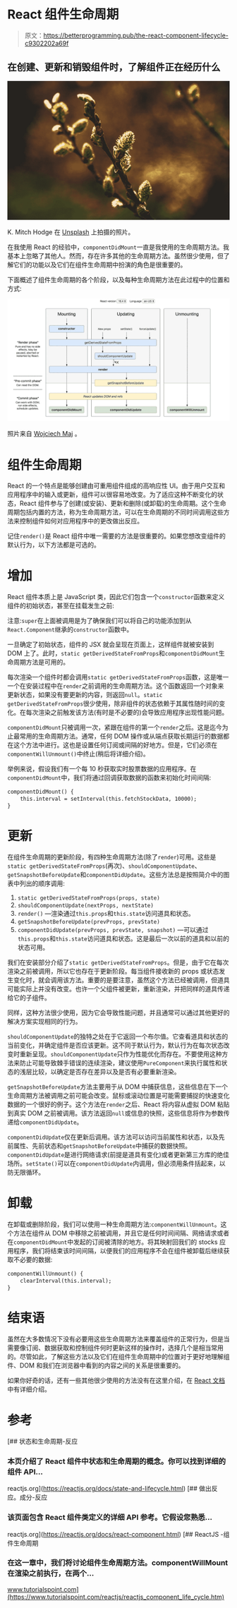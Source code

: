 # React 组件生命周期

> 原文：<https://betterprogramming.pub/the-react-component-lifecycle-c9302202a69f>

## 在创建、更新和销毁组件时，了解组件正在经历什么

![](img/5952c5a88e7c4e9f9977719820863479.png)

K. Mitch Hodge 在 [Unsplash](https://unsplash.com?utm_source=medium&utm_medium=referral) 上拍摄的照片。

在我使用 React 的经验中，`componentDidMount`一直是我使用的生命周期方法。我基本上忽略了其他人。然而，存在许多其他的生命周期方法。虽然很少使用，但了解它们的功能以及它们在组件生命周期中扮演的角色是很重要的。

下面概述了组件生命周期的各个阶段，以及每种生命周期方法在此过程中的位置和方式:

![](img/75396d3980bdfecebf169b88963bbecd.png)

照片来自 [Wojciech Maj](https://projects.wojtekmaj.pl/react-lifecycle-methods-diagram/) 。

# 组件生命周期

React 的一个特点是能够创建由可重用组件组成的高响应性 UI。由于用户交互和应用程序中的输入或更新，组件可以很容易地改变。为了适应这种不断变化的状态，React 组件参与了创建(或安装)、更新和删除(或卸载)的生命周期。这个生命周期包括内置的方法，称为生命周期方法，可以在生命周期的不同时间调用这些方法来控制组件如何对应用程序中的更改做出反应。

记住`render()`是 React 组件中唯一需要的方法是很重要的。如果您想改变组件的默认行为，以下方法都是可选的。

# 增加

React 组件本质上是 JavaScript 类，因此它们包含一个`constructor`函数来定义组件的初始状态，甚至在挂载发生之前:

注意:`super`在上面被调用是为了确保我们可以将自己的功能添加到从`React.Component`继承的`constructor`函数中。

一旦确定了初始状态，组件的 JSX 就会呈现在页面上，这样组件就被安装到 DOM 上了。此时，`static getDerivedStateFromProps`和`componentDidMount`生命周期方法是可用的。

每次渲染一个组件时都会调用`static getDerivedStateFromProps`函数，这是唯一一个在安装过程中在`render`之前调用的生命周期方法。这个函数返回一个对象来更新状态，如果没有要更新的内容，则返回`null`。`static getDerivedStateFromProps`很少使用，除非组件的状态依赖于其属性随时间的变化。在每次渲染之前触发该方法(有时是不必要的)会导致应用程序出现性能问题。

`componentDidMount`只被调用一次，紧跟在组件的第一个`render`之后。这是迄今为止最常用的生命周期方法。通常，任何 DOM 操作或从端点获取长期运行的数据都在这个方法中进行。这也是设置任何订阅或间隔的好地方。但是，它们必须在`componentWillUnmount()`中终止(稍后将详细介绍)。

举例来说，假设我们有一个每 10 秒获取实时股票数据的应用程序。在`componentDidMount`中，我们将通过回调获取数据的函数来初始化时间间隔:

```
componentDidMount() {
    this.interval = setInterval(this.fetchStockData, 10000);
} 
```

# 更新

在组件生命周期的更新阶段，有四种生命周期方法(除了`render`)可用。这些是`static getDerivedStateFromProps`(再次)、`shouldComponentUpdate`、`getSnapshotBeforeUpdate`和`componentDidUpdate`。这些方法总是按照简介中的图表中列出的顺序调用:

1.  `static getDerivedStateFromProps(props, state)`
2.  `shouldComponentUpdate(nextProps, nextState)`
3.  `render()` —渲染通过`this.props`和`this.state`访问道具和状态。
4.  `getSnapshotBeforeUpdate(prevProps, prevState)`
5.  `componentDidUpdate(prevProps, prevState, snapshot)` —可以通过`this.props`和`this.state`访问道具和状态。这是最后一次以前的道具和以前的状态可用。

我们在安装部分介绍了`static getDerivedStateFromProps`。但是，由于它在每次渲染之前被调用，所以它也存在于更新阶段。每当组件接收新的 props 或状态发生变化时，就会调用该方法。重要的是要注意，虽然这个方法已经被调用，但道具可能实际上并没有改变。也许一个父组件被更新，重新渲染，并把同样的道具传递给它的子组件。

同样，这种方法很少使用，因为它会导致性能问题，并且通常可以通过其他更好的解决方案实现相同的行为。

`shouldComponentUpdate`的独特之处在于它返回一个布尔值。它查看道具和状态的当前变化，并确定组件是否应该更新。这不同于默认行为，默认行为在每次状态改变时重新呈现。`shouldComponentUpdate`只作为性能优化而存在。不要使用这种方法来防止可能导致棘手错误的连续渲染，建议使用`PureComponent`来执行属性和状态的浅层比较，以确定是否存在差异以及是否有必要重新渲染。

`getSnapshotBeforeUpdate`方法主要用于从 DOM 中捕获信息，这些信息在下一个生命周期方法被调用之前可能会改变。鼠标或滚动位置是可能需要捕捉的快速变化数据的一个很好的例子。这个方法在`render`之后、React 将内容从虚拟 DOM 粘贴到真实 DOM 之前被调用。该方法返回`null`或信息的快照，这些信息将作为参数传递给`componentDidUpdate`。

`componentDidUpdate`仅在更新后调用。该方法可以访问当前属性和状态，以及先前属性、先前状态和`getSnapshotBeforeUpdate`中捕获的数据快照。`componentDidUpdate`是进行网络请求(前提是道具有变化)或者更新第三方库的绝佳场所。`setState()`可以在`componentDidUpdate`内调用，但必须用条件括起来，以防无限循环。

# 卸载

在卸载或删除阶段，我们可以使用一种生命周期方法:`componentWillUnmount`。这个方法在组件从 DOM 中移除之前被调用，并且它是任何时间间隔、网络请求或者在`componentDidMount`中发起的订阅被清除的地方。将其映射回我们的 stocks 应用程序，我们将结束该时间间隔，以便我们的应用程序不会在组件被卸载后继续获取不必要的数据:

```
componentWillUnmount() {
    clearInterval(this.interval);
}
```

# 结束语

虽然在大多数情况下没有必要用这些生命周期方法来覆盖组件的正常行为，但是当需要像订阅、数据获取和控制组件何时更新这样的操作时，选择几个是相当常用的。尽管如此，了解这些方法以及它们在组件生命周期中的位置对于更好地理解组件、DOM 和我们在浏览器中看到的内容之间的关系是很重要的。

如果你好奇的话，还有一些其他很少使用的方法没有在这里介绍，在 [React 文档](https://reactjs.org/docs/react-component.html)中有详细介绍。

# 参考

[](https://reactjs.org/docs/state-and-lifecycle.html) [## 状态和生命周期-反应

### 本页介绍了 React 组件中状态和生命周期的概念。你可以找到详细的组件 API…

reactjs.org](https://reactjs.org/docs/state-and-lifecycle.html) [](https://reactjs.org/docs/react-component.html) [## 做出反应。成分-反应

### 该页面包含 React 组件类定义的详细 API 参考。它假设您熟悉…

reactjs.org](https://reactjs.org/docs/react-component.html) [](https://www.tutorialspoint.com/reactjs/reactjs_component_life_cycle.htm) [## ReactJS -组件生命周期

### 在这一章中，我们将讨论组件生命周期方法。componentWillMount 在渲染之前执行，在两个…

www.tutorialspoint.com](https://www.tutorialspoint.com/reactjs/reactjs_component_life_cycle.htm)